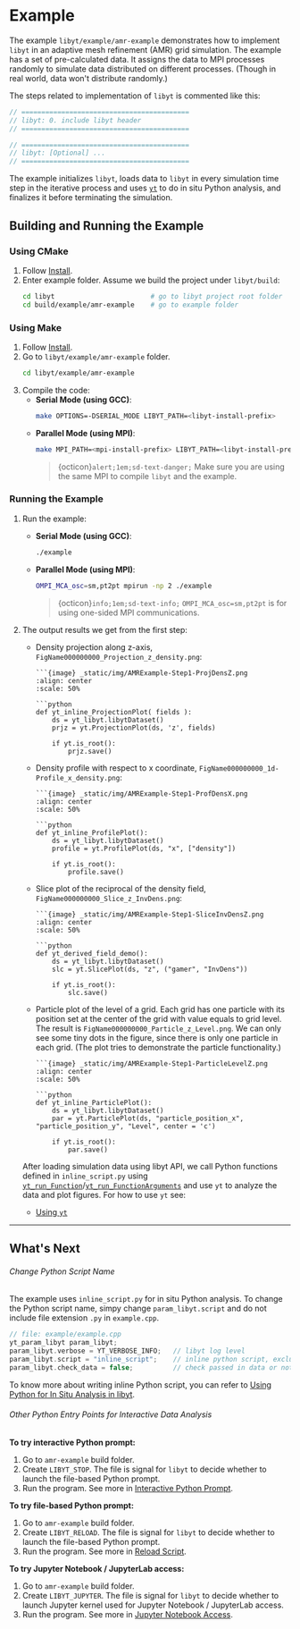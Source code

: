 # Example

The example `libyt/example/amr-example` demonstrates how to implement `libyt` in an adaptive mesh refinement (AMR) grid simulation.
The example has a set of pre-calculated data.
It assigns the data to MPI processes randomly to simulate data distributed on different processes. (Though in real world, data won't distribute randomly.) 

The steps related to implementation of `libyt` is commented like this:
```c++
// ==========================================
// libyt: 0. include libyt header
// ==========================================

// ==========================================
// libyt: [Optional] ...
// ==========================================
```

The example initializes `libyt`, loads data to `libyt` in every simulation time step in the iterative process and uses [`yt`](https://yt-project.org/) to do in situ Python analysis, and finalizes it before terminating the simulation. 

## Building and Running the Example

### Using CMake

1. Follow [Install](./how-to-install/how-to-install.md#libyt-c-library).
2. Enter example folder. Assume we build the project under `libyt/build`:
   ```bash
   cd libyt                        # go to libyt project root folder
   cd build/example/amr-example    # go to example folder
   ```

### Using Make

1. Follow [Install](./how-to-install/how-to-install.md#libyt-c-library).
2. Go to `libyt/example/amr-example` folder.
   ```bash
   cd libyt/example/amr-example
   ```
3. Compile the code:
   - **Serial Mode (using GCC)**:
     ```bash
     make OPTIONS=-DSERIAL_MODE LIBYT_PATH=<libyt-install-prefix>
     ```
   - **Parallel Mode (using MPI)**:
     ```bash
     make MPI_PATH=<mpi-install-prefix> LIBYT_PATH=<libyt-install-prefix> 
     ```
     > {octicon}`alert;1em;sd-text-danger;` Make sure you are using the same MPI to compile `libyt` and the example.

### Running the Example

1. Run the example:
    - **Serial Mode (using GCC)**:
      ```bash
      ./example
      ```
    - **Parallel Mode (using MPI)**:
      ```bash
      OMPI_MCA_osc=sm,pt2pt mpirun -np 2 ./example
      ```
      > {octicon}`info;1em;sd-text-info;` `OMPI_MCA_osc=sm,pt2pt` is for using one-sided MPI communications.
2. The output results we get from the first step:
   - Density projection along z-axis, `FigName000000000_Projection_z_density.png`:

     ```{tab} ProjectionPlot
     ```{image} _static/img/AMRExample-Step1-ProjDensZ.png
     :align: center
     :scale: 50%
     ```

     ```{tab} Python
     ```python
     def yt_inline_ProjectionPlot( fields ):
         ds = yt_libyt.libytDataset()
         prjz = yt.ProjectionPlot(ds, 'z', fields)
     
         if yt.is_root():
             prjz.save()
     ```     

   - Density profile with respect to x coordinate, `FigName000000000_1d-Profile_x_density.png`:

     ```{tab} ProfilePlot
     ```{image} _static/img/AMRExample-Step1-ProfDensX.png
     :align: center
     :scale: 50%
     ```
     
     ```{tab} Python
     ```python
     def yt_inline_ProfilePlot():
         ds = yt_libyt.libytDataset()
         profile = yt.ProfilePlot(ds, "x", ["density"])
     
         if yt.is_root():
             profile.save()
     ```

   - Slice plot of the reciprocal of the density field, `FigName000000000_Slice_z_InvDens.png`:

     ```{tab} SlicePlot
     ```{image} _static/img/AMRExample-Step1-SliceInvDensZ.png
     :align: center
     :scale: 50%
     ```
     
     ```{tab} Python
     ```python
     def yt_derived_field_demo():
         ds = yt_libyt.libytDataset()
         slc = yt.SlicePlot(ds, "z", ("gamer", "InvDens"))
   
         if yt.is_root():
             slc.save()
     ```
     
   - Particle plot of the level of a grid. Each grid has one particle with its position set at the center of the grid with value equals to grid level. The result is `FigName000000000_Particle_z_Level.png`. We can only see some tiny dots in the figure, since there is only one particle in each grid. (The plot tries to demonstrate the particle functionality.)

     ```{tab} ParticlePlot
     ```{image} _static/img/AMRExample-Step1-ParticleLevelZ.png
     :align: center
     :scale: 50%
     ```
     
     ```{tab} Python
     ```python
     def yt_inline_ParticlePlot():
         ds = yt_libyt.libytDataset()
         par = yt.ParticlePlot(ds, "particle_position_x", "particle_position_y", "Level", center = 'c')
     
         if yt.is_root():
             par.save()
     ```
   
   After loading simulation data using libyt API, we call Python functions defined in `inline_script.py` using [`yt_run_Function`](./libyt-api/run-python-function.md#yt_run_function)/[`yt_run_FunctionArguments`](./libyt-api/run-python-function.md#yt_run_functionarguments) and use `yt` to analyze the data and plot figures. For how to use `yt` see:
     - [Using `yt`](./in-situ-python-analysis/using-yt.md)

---

## What's Next

###### Change Python Script Name
The example uses `inline_script.py` for in situ Python analysis. 
To change the Python script name, simpy change `param_libyt.script` and do not include file extension `.py` in `example.cpp`. 

```c++
// file: example/example.cpp
yt_param_libyt param_libyt;
param_libyt.verbose = YT_VERBOSE_INFO;   // libyt log level
param_libyt.script = "inline_script";    // inline python script, excluding ".py"
param_libyt.check_data = false;          // check passed in data or not
```

To know more about writing inline Python script, you can refer to [Using Python for In Situ Analysis in libyt](./in-situ-python-analysis/index.md#using-python-for-in-situ-analysis-in-libyt).

###### Other Python Entry Points for Interactive Data Analysis

**To try interactive Python prompt:**
1. Go to `amr-example` build folder.
2. Create `LIBYT_STOP`. The file is signal for `libyt` to decide whether to launch the file-based Python prompt.
3. Run the program. See more in [Interactive Python Prompt](./in-situ-python-analysis/interactive-python-prompt.md).

**To try file-based Python prompt:**
1. Go to `amr-example` build folder.
2. Create `LIBYT_RELOAD`. The file is signal for `libyt` to decide whether to launch the file-based Python prompt.
3. Run the program. See more in [Reload Script](./in-situ-python-analysis/reloading-script.md).

**To try Jupyter Notebook / JupyterLab access:**
1. Go to `amr-example` build folder.
2. Create `LIBYT_JUPYTER`. The file is signal for `libyt` to decide whether to launch Jupyter kernel used for Jupyter Notebook / JupyterLab access.
3. Run the program. See more in [Jupyter Notebook Access](./in-situ-python-analysis/jupyter-notebook/jupyter-notebook-access.md).